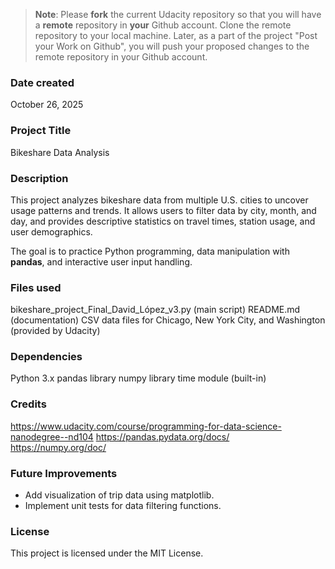 >**Note**: Please **fork** the current Udacity repository so that you will have a **remote** repository in **your** Github account. Clone the remote repository to your local machine. Later, as a part of the project "Post your Work on Github", you will push your proposed changes to the remote repository in your Github account.

### Date created
October 26, 2025

### Project Title
Bikeshare Data Analysis

### Description

This project analyzes bikeshare data from multiple U.S. cities to uncover usage patterns and trends. It allows users to filter data by city, month, and day, and provides descriptive statistics on travel times, station usage, and user demographics.

The goal is to practice Python programming, data manipulation with **pandas**, and interactive user input handling.


### Files used
bikeshare_project_Final_David_López_v3.py (main script)
README.md (documentation)
CSV data files for Chicago, New York City, and Washington (provided by Udacity)

### Dependencies
Python 3.x
pandas library
numpy library
time module (built-in)

### Credits
https://www.udacity.com/course/programming-for-data-science-nanodegree--nd104
https://pandas.pydata.org/docs/
https://numpy.org/doc/


### Future Improvements
- Add visualization of trip data using matplotlib.
- Implement unit tests for data filtering functions.

### License
This project is licensed under the MIT License.
